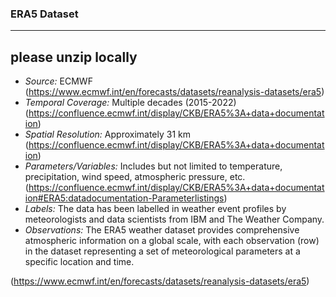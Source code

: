 ### ERA5 Dataset

---
**please unzip locally**
---

- *Source:* ECMWF (https://www.ecmwf.int/en/forecasts/datasets/reanalysis-datasets/era5)
- *Temporal Coverage:* Multiple decades (2015-2022) (https://confluence.ecmwf.int/display/CKB/ERA5%3A+data+documentation)
- *Spatial Resolution:* Approximately 31 km (https://confluence.ecmwf.int/display/CKB/ERA5%3A+data+documentation)
- *Parameters/Variables:* Includes but not limited to temperature, precipitation, wind speed, atmospheric pressure, etc. (https://confluence.ecmwf.int/display/CKB/ERA5%3A+data+documentation#ERA5:datadocumentation-Parameterlistings)
- *Labels:* The data has been labelled in weather event profiles by meteorologists and data scientists from IBM and The Weather Company.
- *Observations:* The ERA5 weather dataset provides comprehensive atmospheric information on a global scale, with each observation (row) in the dataset representing a set of meteorological parameters at a specific location and time. 

 (https://www.ecmwf.int/en/forecasts/datasets/reanalysis-datasets/era5)